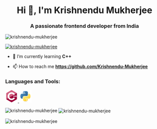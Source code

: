 <h1 align="center">Hi 👋, I'm Krishnendu Mukherjee</h1>
<h3 align="center">A passionate frontend developer from India</h3>

<p align="left"> <img src="https://komarev.com/ghpvc/?username=krishnendu-mukherjee&label=Profile%20views&color=0e75b6&style=flat" alt="krishnendu-mukherjee" /> </p>

<p align="left"> <a href="https://github.com/ryo-ma/github-profile-trophy"><img src="https://github-profile-trophy.vercel.app/?username=krishnendu-mukherjee" alt="krishnendu-mukherjee" /></a> </p>

- 🌱 I’m currently learning **C++**

- 📫 How to reach me **https://github.com/Krishnendu-Mukherjee**


<h3 align="left">Languages and Tools:</h3>
<p align="left"> <a href="https://www.w3schools.com/cpp/" target="_blank"> <img src="https://raw.githubusercontent.com/devicons/devicon/master/icons/cplusplus/cplusplus-original.svg" alt="cplusplus" width="40" height="40"/> </a> <a href="https://www.python.org" target="_blank"> <img src="https://raw.githubusercontent.com/devicons/devicon/master/icons/python/python-original.svg" alt="python" width="40" height="40"/> </a> </p>

<p><img align="left" src="https://github-readme-stats.vercel.app/api/top-langs?username=krishnendu-mukherjee&show_icons=true&locale=en&layout=compact" alt="krishnendu-mukherjee" /></p>

<p>&nbsp;<img align="center" src="https://github-readme-stats.vercel.app/api?username=krishnendu-mukherjee&show_icons=true&locale=en" alt="krishnendu-mukherjee" /></p>

<p><img align="center" src="https://github-readme-streak-stats.herokuapp.com/?user=krishnendu-mukherjee&" alt="krishnendu-mukherjee" /></p>
